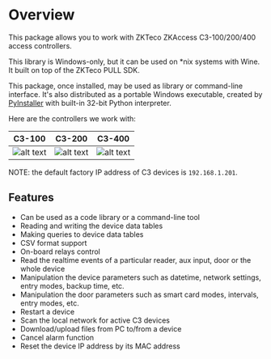 # Overview

This package allows you to work with ZKTeco ZKAccess C3-100/200/400 access controllers.

This library is Windows-only, but it can be used on *nix systems with Wine. It built on top of the ZKTeco PULL SDK.

This package, once installed, may be used as library or command-line interface. It's also distributed as
a portable Windows executable, created by [PyInstaller](https://pyinstaller.org/en/stable/) with built-in 32-bit Python
interpreter.

Here are the controllers we work with:

C3-100 | C3-200 | C3-400
------ | ------ | ------
![alt text](img/c3-100.png "C3-100 controller") | ![alt text](img/c3-200.png "C3-200 controller") | ![alt text](img/c3-400.png "C3-400 controller")

NOTE: the default factory IP address of C3 devices is `192.168.1.201`.

## Features

- Can be used as a code library or a command-line tool
- Reading and writing the device data tables
- Making queries to device data tables
- CSV format support
- On-board relays control
- Read the realtime events of a particular reader, aux input, door or the whole device
- Manipulation the device parameters such as datetime, network settings, entry modes, backup time, etc.
- Manipulation the door parameters such as smart card modes, intervals, entry modes, etc.
- Restart a device
- Scan the local network for active C3 devices
- Download/upload files from PC to/from a device
- Cancel alarm function
- Reset the device IP address by its MAC address
